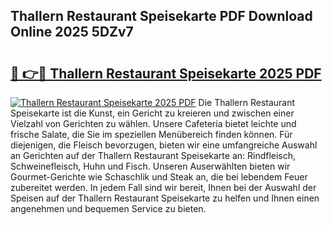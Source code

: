 ## Thallern Restaurant Speisekarte PDF Download Online 2025 5DZv7

# <h2><a href="http://gc9xpt.nevu.top/?p=Thallern+Restaurant+Speisekarte">🔗 👉🔴 Thallern Restaurant Speisekarte 2025 PDF</a></h2>

[![Thallern Restaurant Speisekarte 2025 PDF](https://i.imgur.com/dBaPXMq.png)](http://gc9xpt.nevu.top/?p=Thallern+Restaurant+Speisekarte)
Die Thallern Restaurant Speisekarte ist die Kunst, ein Gericht zu kreieren und zwischen einer Vielzahl von Gerichten zu wählen. Unsere Cafeteria bietet leichte und frische Salate, die Sie im speziellen Menübereich finden können. Für diejenigen, die Fleisch bevorzugen, bieten wir eine umfangreiche Auswahl an Gerichten auf der Thallern Restaurant Speisekarte an: Rindfleisch, Schweinefleisch, Huhn und Fisch. Unseren Auserwählten bieten wir Gourmet-Gerichte wie Schaschlik und Steak an, die bei lebendem Feuer zubereitet werden. In jedem Fall sind wir bereit, Ihnen bei der Auswahl der Speisen auf der Thallern Restaurant Speisekarte zu helfen und Ihnen einen angenehmen und bequemen Service zu bieten.
